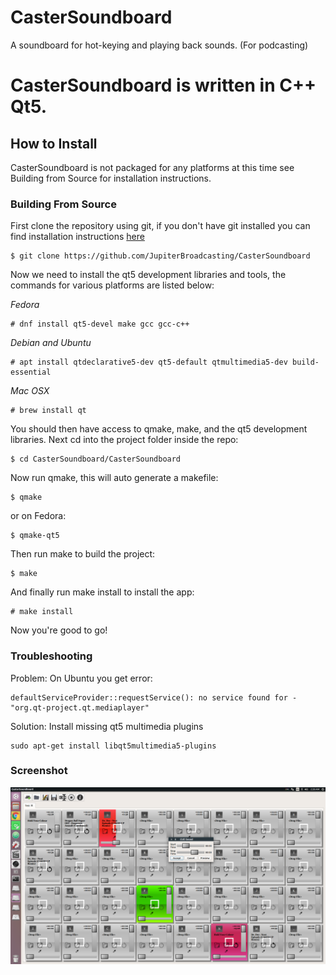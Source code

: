CasterSoundboard
================

A soundboard for hot-keying and playing back sounds. (For podcasting)

CasterSoundboard is written in C++ Qt5.
=======

## How to Install

CasterSoundboard is not packaged for any platforms at this time see
Building from Source for installation instructions.

### Building From Source

First clone the repository using git, if you don't have git installed
you can find installation instructions [here](https://git-scm.com)

```
$ git clone https://github.com/JupiterBroadcasting/CasterSoundboard
```

Now we need to install the qt5 development libraries and tools, the
commands for various platforms are listed below:

*Fedora*
```
# dnf install qt5-devel make gcc gcc-c++
```

*Debian and Ubuntu*
```
# apt install qtdeclarative5-dev qt5-default qtmultimedia5-dev build-essential
```

*Mac OSX*
```
# brew install qt
```

You should then have access to qmake, make, and the qt5 development
libraries. Next cd into the project folder inside the repo:

```
$ cd CasterSoundboard/CasterSoundboard
```

Now run qmake, this will auto generate a makefile:

```
$ qmake
```

or on Fedora:

```
$ qmake-qt5
```

Then run make to build the project:

```
$ make
```

And finally run make install to install the app:

```
# make install
```

Now you're good to go!

### Troubleshooting ###
Problem: On Ubuntu you get error:
```
defaultServiceProvider::requestService(): no service found for - "org.qt-project.qt.mediaplayer"
```
Solution: Install missing qt5 multimedia plugins
```
sudo apt-get install libqt5multimedia5-plugins
```
### Screenshot ###
![Alt text](/docs/img/screenshot.png?raw=true "Running on Ubuntu")
